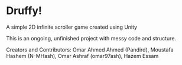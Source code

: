 # Druffy!
A simple 2D infinite scroller game created using Unity


This is an ongoing, unfinished project with messy code and structure.

Creators and Contributors:
Omar Ahmed Ahmed (Pandird),
Moustafa Hashem (N-MHash),
Omar Ashraf (omar97ash),
Hazem Essam
